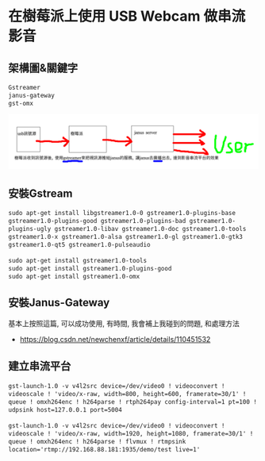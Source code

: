 # 在樹莓派上使用 USB Webcam 做串流影音

## 架構圖&關鍵字

```
Gstreamer
janus-gateway
gst-omx
```

![架構圖](視訊架構圖.png)

## 安裝Gstream

```
sudo apt-get install libgstreamer1.0-0 gstreamer1.0-plugins-base gstreamer1.0-plugins-good gstreamer1.0-plugins-bad gstreamer1.0-plugins-ugly gstreamer1.0-libav gstreamer1.0-doc gstreamer1.0-tools gstreamer1.0-x gstreamer1.0-alsa gstreamer1.0-gl gstreamer1.0-gtk3 gstreamer1.0-qt5 gstreamer1.0-pulseaudio

sudo apt-get install gstreamer1.0-tools
sudo apt-get install gstreamer1.0-plugins-good
sudo apt-get install gstreamer1.0-omx
```

## 安裝Janus-Gateway

基本上按照這篇, 可以成功使用, 有時間, 我會補上我碰到的問題, 和處理方法

- https://blog.csdn.net/newchenxf/article/details/110451532


## 建立串流平台

```
gst-launch-1.0 -v v4l2src device=/dev/video0 ! videoconvert ! videoscale ! 'video/x-raw, width=800, height=600, framerate=30/1' ! queue ! omxh264enc ! h264parse ! rtph264pay config-interval=1 pt=100 ! udpsink host=127.0.0.1 port=5004

gst-launch-1.0 -v v4l2src device=/dev/video0 ! videoconvert ! videoscale ! 'video/x-raw, width=1920, height=1080, framerate=30/1' ! queue ! omxh264enc ! h264parse ! flvmux ! rtmpsink location='rtmp://192.168.88.181:1935/demo/test live=1'
```